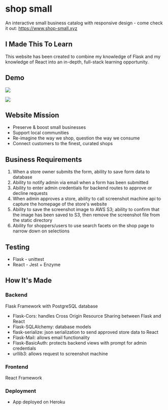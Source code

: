 # shop small
An interactive small business catalog with responsive design - come check it out: https://www.shop-small.xyz

## I Made This To Learn
This website has been created to combine my knowledge of Flask and my knowledge of React into an in-depth, full-stack learning opportunity.

## Demo
![](https://media.giphy.com/media/WTFKI0i90mU8pTUsi9/giphy.gif)

![](https://media.giphy.com/media/2ZpQWgjvmCfeg1aV0r/giphy.gif)

## Website Mission
- Preserve & boost small businesses
- Support local communities
- Re-imagine the way we shop, question the way we consume
- Connect customers to the finest, curated shops

## Business Requirements
1. When a store owner submits the form, ability to save form data to database
2. Ability to notify admin via email when a form has been submitted
3. Ability to enter admin credentials for backend routes to approve or decline requests
4. When admin approves a store, ability to call screenshot machine api to capture the homepage of the store's website
5. Ability to save the screenshot image to AWS S3; ability to confirm that the image has been saved to S3, then remove the screenshot file from the static directory
6. Ability for shoppers/users to use search facets on the shop page to narrow down on selections

## Testing
- Flask - unittest
- React - Jest + Enzyme

## How It's Made
### Backend
Flask Framework with PostgreSQL database

- Flask-Cors: handles Cross Origin Resource Sharing between Flask and React
- Flask-SQLAlchemy: database models
- flask-serialize: json serialization to send approved store data to React
- Flask-Mail: allows email functionality
- Flask-BasicAuth: protects backend views with prompt for admin credentials
- urllib3: allows request to screenshot machine

### Frontend
React Framework

### Deployment
- App deployed on Heroku
